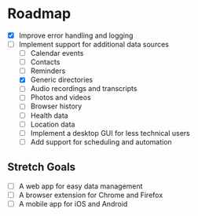 # Roadmap

- [x] Improve error handling and logging
- [ ] Implement support for additional data sources
    - [ ] Calendar events
    - [ ] Contacts
    - [ ] Reminders
    - [x] Generic directories
    - [ ] Audio recordings and transcripts
    - [ ] Photos and videos
    - [ ] Browser history
    - [ ] Health data
    - [ ] Location data
    - [ ] Implement a desktop GUI for less technical users
    - [ ] Add support for scheduling and automation

## Stretch Goals

- [ ] A web app for easy data management
- [ ] A browser extension for Chrome and Firefox
- [ ] A mobile app for iOS and Android